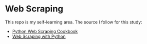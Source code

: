 # Web Scraping

This repo is my self-learning area. The source I follow for this study:

- [Python Web Scraping Cookbook](https://www.amazon.com/Python-Web-Scraping-Cookbook-microservices-ebook/dp/B077NC4TQP)
- [Web Scraping with Python](https://www.amazon.com.tr/Web-Scraping-Python-Ryan-Mitchell/dp/1491985577)
